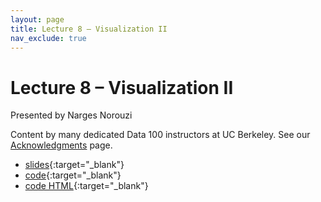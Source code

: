 ```yaml
---
layout: page
title: Lecture 8 – Visualization II
nav_exclude: true
---
```


# Lecture 8 – Visualization II

Presented by Narges Norouzi

Content by many dedicated Data 100 instructors at UC Berkeley. See our [Acknowledgments](../../acks) page.

- [slides](https://docs.google.com/presentation/d/1XjzMFMcTKiVk6b84JhLo70jAkclAdVTuHnX6YEpXxdo/edit?usp=sharing){:target="_blank"}
- [code](https://data100.datahub.berkeley.edu/hub/user-redirect/git-pull?repo=https%3A%2F%2Fgithub.com%2FDS-100%2Fsp25-student&urlpath=lab%2Ftree%2Fsp25-student%2Flecture%2Flec08%2Flec08.ipynb&branch=main){:target="_blank"}
- [code HTML](../../resources/assets/lectures/lec08/lec08.html){:target="_blank"}
<!-- - [recording](https://youtu.be/OGoSISXZlbc) -->